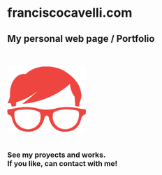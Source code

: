 # franciscocavelli.com 
<h2>My personal web page / Portfolio </h2>
<br>
<br>
<img src="media/icon.png" style="height: 150px; width:180px">
<br>
<br>
<h3>See my proyects and works. <br>
If you like, can contact with me!</h3>
